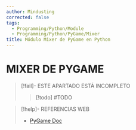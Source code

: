 ```yaml
---
author: Mindusting
corrected: false
tags:
  - Programming/Python/Module
  - Programming/Python/PyGame/Mixer
title: Módulo Mixer de PyGame en Python
---
```


# MIXER DE PYGAME

> [!fail]- ESTE APARTADO ESTÁ INCOMPLETO
> > [!todo] #TODO

> [!help]- REFERENCIAS WEB
> - [PyGame Doc](https://www.pygame.org/docs/ref/mixer.html)
